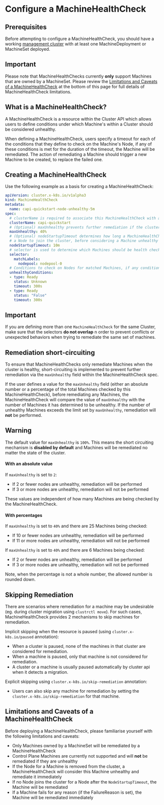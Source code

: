 # Configure a MachineHealthCheck

## Prerequisites

Before attempting to configure a MachineHealthCheck, you should have a working [management cluster] with at least one MachineDeployment or MachineSet deployed.

<aside class="note warning">

<h1> Important </h1>

Please note that MachineHealthChecks currently **only** support Machines that are owned by a MachineSet.
Please review the [Limitations and Caveats of a MachineHealthCheck](#limitations-and-caveats-of-a-machinehealthcheck)
at the bottom of this page for full details of MachineHealthCheck limitations.

</aside>

## What is a MachineHealthCheck?

A MachineHealthCheck is a resource within the Cluster API which allows users to define conditions under which Machine's within a Cluster should be considered unhealthy.

When defining a MachineHealthCheck, users specify a timeout for each of the conditions that they define to check on the Machine's Node,
if any of these conditions is met for the duration of the timeout, the Machine will be remediated.
The action of remediating a Machine should trigger a new Machine to be created, to replace the failed one.

## Creating a MachineHealthCheck

Use the following example as a basis for creating a MachineHealthCheck:

```yaml
apiVersion: cluster.x-k8s.io/v1alpha3
kind: MachineHealthCheck
metadata:
  name: capi-quickstart-node-unhealthy-5m
spec:
  # clusterName is required to associate this MachineHealthCheck with a particular cluster
  clusterName: capi-quickstart
  # (Optional) maxUnhealthy prevents further remediation if the cluster is already partially unhealthy
  maxUnhealthy: 40%
  # (Optional) nodeStartupTimeout determines how long a MachineHealthCheck should wait for
  # a Node to join the cluster, before considering a Machine unhealthy
  nodeStartupTimeout: 10m
  # selector is used to determine which Machines should be health checked
  selector:
    matchLabels:
      nodepool: nodepool-0
  # Conditions to check on Nodes for matched Machines, if any condition is matched for the duration of its timeout, the Machine is considered unhealthy
  unhealthyConditions:
  - type: Ready
    status: Unknown
    timeout: 300s
  - type: Ready
    status: "False"
    timeout: 300s
```

<aside class="note warning">

<h1> Important </h1>

If you are defining more than one `MachineHealthCheck` for the same Cluster, make sure that the selectors **do not overlap**
n order to prevent conflicts or unexpected behaviors when trying to remediate the same set of machines.

</aside>

## Remediation short-circuiting

To ensure that MachineHealthChecks only remediate Machines when the cluster is healthy,
short-circuiting is implemented to prevent further remediation via the `maxUnhealthy` field within the MachineHealthCheck spec.

If the user defines a value for the `maxUnhealthy` field (either an absolute number or a percentage of the total Machines checked by this MachineHealthCheck),
before remediating any Machines, the MachineHealthCheck will compare the value of `maxUnhealthy` with the number of Machines it has determined to be unhealthy.
If the number of unhealthy Machines exceeds the limit set by `maxUnhealthy`, remediation will **not** be performed.

<aside class="note warning">

<h1> Warning </h1>

The default value for `maxUnhealthy` is `100%`.
This means the short circuiting mechanism is **disabled by default** and Machines will be remediated no matter the state of the cluster.

</aside>

#### With an absolute value

If `maxUnhealthy` is set to `2`:
- If 2 or fewer nodes are unhealthy, remediation will be performed
- If 3 or more nodes are unhealthy, remediation will not be performed

These values are independent of how many Machines are being checked by the MachineHealthCheck.

#### With percentages

If `maxUnhealthy` is set to `40%` and there are 25 Machines being checked:
- If 10 or fewer nodes are unhealthy, remediation will be performed
- If 11 or more nodes are unhealthy, remediation will not be performed

If `maxUnhealthy` is set to `40%` and there are 6 Machines being checked:
- If 2 or fewer nodes are unhealthy, remediation will be performed
- If 3 or more nodes are unhealthy, remediation will not be performed

Note, when the percentage is not a whole number, the allowed number is rounded down.

## Skipping Remediation

There are scenarios where remediation for a machine may be undesirable (eg. during cluster migration using `clustrctl move`). For such cases, MachineHealthCheck provides 2 mechanisms to skip machines for remediation.

Implicit skipping when the resource is paused (using `cluster.x-k8s.io/paused` annotation):
- When a cluster is paused, none of the machines in that cluster are considered for remediation.
- When a machine is paused, only that machine is not considered for remediation.
- A cluster or a machine is usually paused automatically by cluster api when it detects a migration.

Explicit skipping using `cluster.x-k8s.io/skip-remediation` annotation:
- Users can also skip any machine for remediation by setting the `cluster.x-k8s.io/skip-remediation` for that machine.

## Limitations and Caveats of a MachineHealthCheck

Before deploying a MachineHealthCheck, please familiarise yourself with the following limitations and caveats:

- Only Machines owned by a MachineSet will be remediated by a MachineHealthCheck
- Control Plane Machines are currently not supported and will **not** be remediated if they are unhealthy
- If the Node for a Machine is removed from the cluster, a MachineHealthCheck will consider this Machine unhealthy and remediate it immediately
- If no Node joins the cluster for a Node after the `NodeStartupTimeout`, the Machine will be remediated
- If a Machine fails for any reason (if the FailureReason is set), the Machine will be remediated immediately

<!-- links -->
[management cluster]: ../reference/glossary.md#management-cluster
